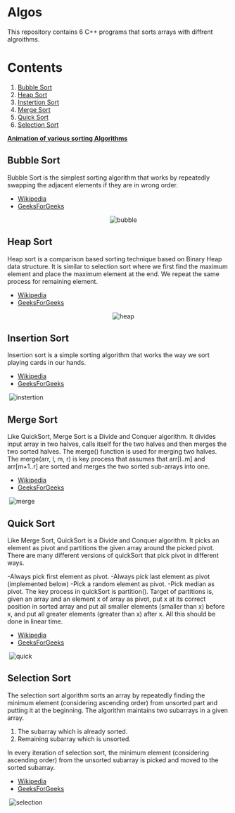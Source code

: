 # Algos
  This repository contains 6 C++ programs that sorts arrays with diffrent algroithms.
  
# Contents
  1. [Bubble Sort](#bubble-sort)
  2. [Heap Sort](#heap-sort)
  3. [Instertion Sort](#insertion-sort)
  4. [Merge Sort](#merge-sort)
  5. [Quick Sort](#quick-sort)
  6. [Selection Sort](#selection-sort)
  
**[Animation of various sorting Algorithms](https://visualgo.net/bn/sorting)**

## Bubble Sort
  Bubble Sort is the simplest sorting algorithm that works by repeatedly swapping the adjacent elements if they are in wrong order.
* [Wikipedia](https://en.wikipedia.org/index.php?q=aHR0cHM6Ly9lbi53aWtpcGVkaWEub3JnL3dpa2kvQnViYmxlX3NvcnQ)
* [GeeksForGeeks](http://www.geeksforgeeks.org/bubble-sort/)
    <p align="center">
  <img src="https://upload.wikimedia.org/wikipedia/commons/thumb/8/83/Bubblesort-edited-color.svg/330px-Bubblesort-edited-color.svg.png" alt="bubble"/>
</p>
  
## Heap Sort
Heap sort is a comparison based sorting technique based on Binary Heap data structure. It is similar to selection sort where we first find the maximum element and place the maximum element at the end. We repeat the same process for remaining element.
* [Wikipedia](https://en.0wikipedia.org/index.php?q=aHR0cHM6Ly9lbi53aWtpcGVkaWEub3JnL3dpa2kvSGVhcHNvcnQ)
* [GeeksForGeeks](http://www.geeksforgeeks.org/heap-sort/)
    <p align="center">
  <img src="https://upload.wikimedia.org/wikipedia/commons/4/4d/Heapsort-example.gif" alt="heap"/>
</p>

## Insertion Sort
Insertion sort is a simple sorting algorithm that works the way we sort playing cards in our hands.
* [Wikipedia](https://en.0wikipedia.org/wiki/Insertion_sort)
* [GeeksForGeeks](http://www.geeksforgeeks.org/insertion-sort/)
    <p align="center">
  <img src="http://www.geeksforgeeks.org/wp-content/uploads/gq/2013/03/Insertion-Sort-300x257.jpg" alt="instertion"/>
</p>
    
## Merge Sort
Like QuickSort, Merge Sort is a Divide and Conquer algorithm. It divides input array in two halves, calls itself for the two halves and then merges the two sorted halves. The merge() function is used for merging two halves. The merge(arr, l, m, r) is key process that assumes that arr[l..m] and arr[m+1..r] are sorted and merges the two sorted sub-arrays into one.
* [Wikipedia](https://en.wikipedia.org/wiki/Merge_sort)
* [GeeksForGeeks](http://www.geeksforgeeks.org/merge-sort/)
    <p align="center">
  <img src="https://upload.wikimedia.org/wikipedia/commons/c/cc/Merge-sort-example-300px.gif" alt="merge"/>
</p>

## Quick Sort
Like Merge Sort, QuickSort is a Divide and Conquer algorithm. It picks an element as pivot and partitions the given array around the picked pivot. There are many different versions of quickSort that pick pivot in different ways.

-Always pick first element as pivot.
-Always pick last element as pivot (implemented below)
-Pick a random element as pivot.
-Pick median as pivot.
The key process in quickSort is partition(). Target of partitions is, given an array and an element x of array as pivot, put x at its correct position in sorted array and put all smaller elements (smaller than x) before x, and put all greater elements (greater than x) after x. All this should be done in linear time.
* [Wikipedia](https://en.wikipedia.org/wiki/Quicksort)
* [GeeksForGeeks](http://www.geeksforgeeks.org/quick-sort/)
    <p align="center">
  <img src="https://en.wikipedia.org/wiki/File:Sorting_quicksort_anim.gif" alt="quick"/>
</p>

## Selection Sort
The selection sort algorithm sorts an array by repeatedly finding the minimum element (considering ascending order) from unsorted part and putting it at the beginning. The algorithm maintains two subarrays in a given array.

1) The subarray which is already sorted.
2) Remaining subarray which is unsorted.

In every iteration of selection sort, the minimum element (considering ascending order) from the unsorted subarray is picked and moved to the sorted subarray.
* [Wikipedia](https://en.wikipedia.org/index.php?q=aHR0cHM6Ly9lbi53aWtpcGVkaWEub3JnL3dpa2kvU2VsZWN0aW9uX3NvcnQ)
* [GeeksForGeeks](http://www.geeksforgeeks.org/selection-sort/)
    <p align="center">
  <img src="https://upload.wikimedia.org/wikipedia/commons/b/b0/Selection_sort_animation.gif" alt="selection"/>
</p>
